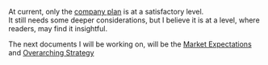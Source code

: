 
At current, only the [company plan](https://github.com/COPtoLON/TMRW/blob/main/company%20plan.md) is at a satisfactory level.\
It still needs some deeper considerations, but I believe it is at a level, where readers, may find it insightful.

The next documents I will be working on, will be the [Market Expectations](https://github.com/COPtoLON/TMRW/blob/main/market%20expectations.md) and [Overarching Strategy](https://github.com/COPtoLON/TMRW/blob/main/overarching%20strategy.md)


